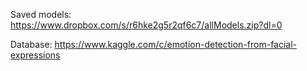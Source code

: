 Saved models: https://www.dropbox.com/s/r6hke2g5r2qf6c7/allModels.zip?dl=0

Database: https://www.kaggle.com/c/emotion-detection-from-facial-expressions